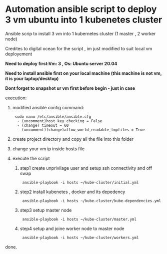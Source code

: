 # Automation ansible script to deploy 3 vm ubuntu into 1 kubenetes cluster
Ansible scrip to install 3 vm into 1 kubernetes cluster (1 master , 2 worker node) 

Credites to digital ocean for the script , im just modified to suit local vm deployement

**Need to deploy first:Vm: 3 , Os: Ubuntu server 20.04**

**Need to install ansible first on your local machine (this machine is not vm, it is your laptop/desktop)**

**Dont forget to snapshot ur vm first before begin - just in case**

execution:
1. modified ansible config
   command:
    ```
     sudo nano /etc/ansible/ansible.cfg
      - (uncomment)host_key_checking = False
      - (change) timeout = 60
      - (uncomment)(change)allow_world_readable_tmpfiles = True
    ```
2. create project directory and copy all the file into this folder 

3. change your vm ip inside hosts file 

4. execute the script 
  
   1. step1 create unprivilage user and setup ssh connectivity and off swap  
      ```
       ansible-playbook -i hosts ~/kube-cluster/initial.yml
      ```
  
   2. step2 install kubenetes , docker and its depedency 
      ```
       ansible-playbook -i hosts ~/kube-cluster/kube-dependencies.yml
      ```
  
   3. step3 setup master node
      ```
       ansible-playbook -i hosts ~/kube-cluster/master.yml
      ```
  
   4. step4 setup and joine worker node to master node
      ```
       ansible-playbook -i hosts ~/kube-cluster/workers.yml
      ```
  
  
 done.
  



